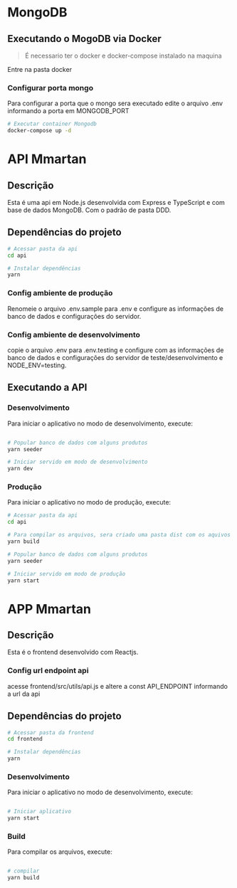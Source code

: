 # MongoDB

## Executando o MogoDB via Docker

> É necessario ter o docker e docker-compose instalado na maquina

Entre na pasta docker

### Configurar porta mongo

Para configurar a porta que o mongo sera executado edite o arquivo .env informando a porta em MONGODB_PORT

```bash
# Executar container Mongodb
docker-compose up -d
```

# API Mmartan

## Descrição

Esta é uma api em Node.js desenvolvida com Express e TypeScript e com base de dados MongoDB. Com o padrão de pasta DDD.

## Dependências do projeto

```bash
# Acessar pasta da api
cd api

# Instalar dependências
yarn
```

### Config ambiente de produção

Renomeie o arquivo .env.sample para .env e configure as informações de banco de dados e configurações do servidor.

### Config ambiente de desenvolvimento

copie o arquivo .env para .env.testing e configure com as informações de banco de dados e configurações do servidor de teste/desenvolvimento e NODE_ENV=testing.

## Executando a API

### Desenvolvimento

Para iniciar o aplicativo no modo de desenvolvimento, execute:

```bash

# Popular banco de dados com alguns produtos
yarn seeder

# Iniciar servido em modo de desenvolvimento
yarn dev

```

### Produção

Para iniciar o aplicativo no modo de produção, execute:

```bash
# Acessar pasta da api
cd api

# Para compilar os arquivos, sera criado uma pasta dist com os aquivos
yarn build

# Popular banco de dados com alguns produtos
yarn seeder

# Iniciar servido em modo de produção
yarn start
```

# APP Mmartan

## Descrição

Esta é o frontend desenvolvido com Reactjs.

### Config url endpoint api

acesse frontend/src/utils/api.js e altere a const API_ENDPOINT informando a url da api

## Dependências do projeto

```bash
# Acessar pasta da frontend
cd frontend

# Instalar dependências
yarn
```

### Desenvolvimento

Para iniciar o aplicativo no modo de desenvolvimento, execute:

```bash

# Iniciar aplicativo
yarn start

```

### Build

Para compilar os arquivos, execute:

```bash

# compilar
yarn build

```
